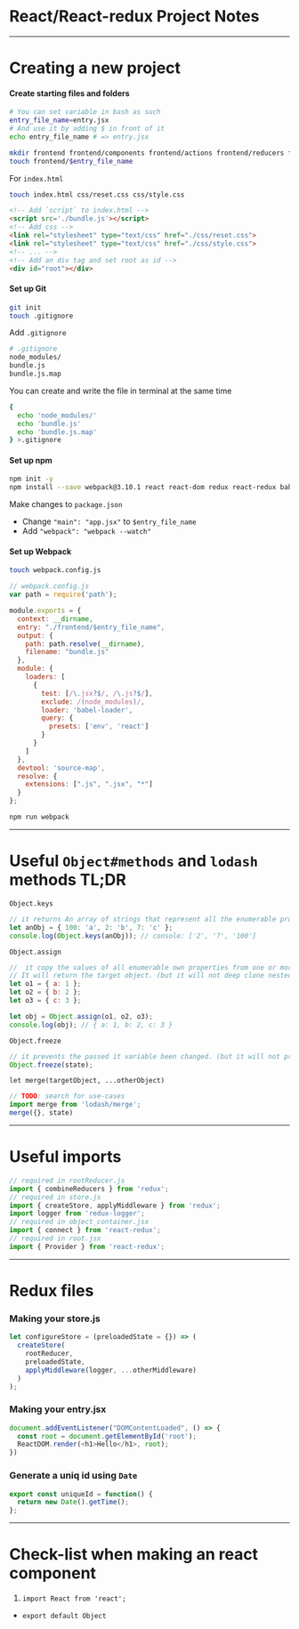 # React/React-redux Project Notes

___

# Creating a new project

#### Create starting files and folders
```bash
# You can set variable in bash as such
entry_file_name=entry.jsx
# And use it by adding $ in front of it
echo entry_file_name # => entry.jsx
```
```bash
mkdir frontend frontend/components frontend/actions frontend/reducers frontend/store frontend/util css
touch frontend/$entry_file_name
```
For `index.html`
```bash
touch index.html css/reset.css css/style.css
```
```html
<!-- Add `script` to index.html -->
<script src='./bundle.js'></script>
<!-- Add css -->
<link rel="stylesheet" type="text/css" href="./css/reset.css">
<link rel="stylesheet" type="text/css" href="./css/style.css">
<!-- ... -->
<!-- Add an div tag and set root as id -->
<div id="root"></div>
```

#### Set up Git
```bash
git init
touch .gitignore
```
Add `.gitignore`
```bash
# .gitignore
node_modules/
bundle.js
bundle.js.map
```
You can create and write the file in terminal at the same time
```bash
{
  echo 'node_modules/'
  echo 'bundle.js'
  echo 'bundle.js.map'
} >.gitignore
```
#### Set up npm
```bash
npm init -y
npm install --save webpack@3.10.1 react react-dom redux react-redux babel-core babel-loader babel-preset-react babel-preset-env babel-preset-es2015 redux-logger lodash
```
Make changes to `package.json`
* Change `"main": "app.jsx"` to `$entry_file_name`
* Add `"webpack": "webpack --watch"`

#### Set up Webpack
```bash
touch webpack.config.js
```
```js
// webpack.config.js
var path = require('path');

module.exports = {
  context: __dirname,
  entry: "./frontend/$entry_file_name",
  output: {
    path: path.resolve(__dirname),
    filename: "bundle.js"
  },
  module: {
    loaders: [
      {
        test: [/\.jsx?$/, /\.js?$/],
        exclude: /(node_modules)/,
        loader: 'babel-loader',
        query: {
          presets: ['env', 'react']
        }
      }
    ]
  },
  devtool: 'source-map',
  resolve: {
    extensions: [".js", ".jsx", "*"]
  }
};
```
```bash
npm run webpack
```

___
# Useful `Object#methods` and `lodash` methods TL;DR
<!-- TODO: add use-cases and TL;DR -->
`Object.keys`
```js
// it returns An array of strings that represent all the enumerable properties of the given object.
let anObj = { 100: 'a', 2: 'b', 7: 'c' };
console.log(Object.keys(anObj)); // console: ['2', '7', '100']
```
`Object.assign`
```js
//  it copy the values of all enumerable own properties from one or more source objects to a target object.
// It will return the target object. (but it will not deep clone nested objects!)
let o1 = { a: 1 };
let o2 = { b: 2 };
let o3 = { c: 3 };

let obj = Object.assign(o1, o2, o3);
console.log(obj); // { a: 1, b: 2, c: 3 }
```
`Object.freeze`
```js
// it prevents the passed it variable been changed. (but it will not prevent nested object being changed)
Object.freeze(state);
```

`let merge(targetObject, ...otherObject)`
```js
// TODO: search for use-cases
import merge from 'lodash/merge';
merge({}, state)
```

___
# Useful imports

```js
// required in rootReducer.js
import { combineReducers } from 'redux';
// required in store.js
import { createStore, applyMiddleware } from 'redux';
import logger from 'redux-logger';
// required in object_container.jsx
import { connect } from 'react-redux';
// required in root.jsx
import { Provider } from 'react-redux';
```


___
# Redux files

### Making your store.js

```js
let configureStore = (preloadedState = {}) => (
  createStore(
    rootReducer,
    preloadedState,
    applyMiddleware(logger, ...otherMiddleware)
  )
);
```

### Making your entry.jsx

```js
document.addEventListener("DOMContentLoaded", () => {
  const root = document.getElementById('root');
  ReactDOM.render(<h1>Hello</h1>, root);
})
```

### Generate a uniq id using `Date`

```js
export const uniqueId = function() {
  return new Date().getTime();
};
```

___
# Check-list when making an react component

<!-- TODO: complete this section -->
1. `import React from 'react';`
- `export default Object`
